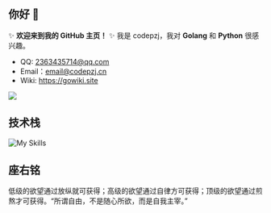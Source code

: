 



## 你好 👋 

✨ **欢迎来到我的 GitHub 主页！** ✨
我是 codepzj，我对 **Golang** 和 **Python** 很感兴趣。

- QQ: 2363435714@qq.com
- Email：email@codepzj.cn
- Wiki: https://gowiki.site

<a href="https://github.com/codepzj/">
  <img src="https://github-readme-stats.vercel.app/api?username=codepzj&show_icons=true&count_private=true" />
</a>

## 技术栈

![My Skills](https://skillicons.dev/icons?i=vue,go,docker,mongo,redis)

## 座右铭
低级的欲望通过放纵就可获得；高级的欲望通过自律方可获得；顶级的欲望通过煎熬才可获得。“所谓自由，不是随心所欲，而是自我主宰。”
